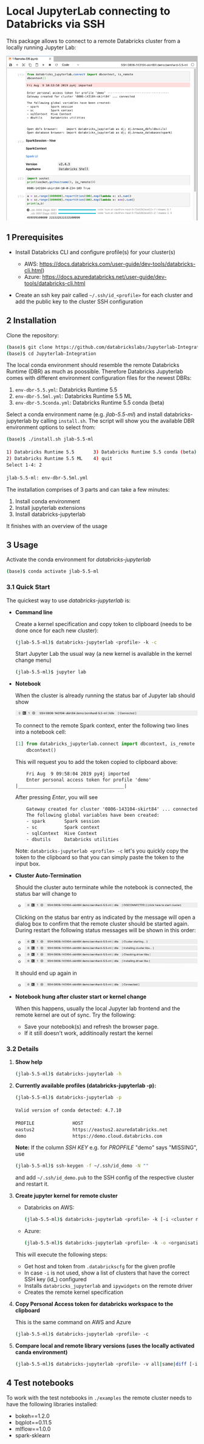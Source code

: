 # Local JupyterLab connecting to Databricks via SSH

This package allows to connect to a remote Databricks cluster from a locally running Jupyter Lab:

![Overview](docs/overview.png)

## 1 Prerequisites

- Install Databricks CLI and configure profile(s) for your cluster(s)

  - AWS: https://docs.databricks.com/user-guide/dev-tools/databricks-cli.html)
  - Azure: https://docs.azuredatabricks.net/user-guide/dev-tools/databricks-cli.html

- Create an ssh key pair called `~/.ssh/id_<profile>` for each cluster and add the public key to the cluster SSH configuration

## 2 Installation

Clone the repository:

```bash
(base)$ git clone https://github.com/databrickslabs/Jupyterlab-Integration.git
(base)$ cd Jupyterlab-Integration
```

The local conda environment should resemble the remote Databricks Runtime (DBR) as much as poossible. Therefore Databricks Jupyterlab comes with different environment configuration files for the newest DBRs:

1. `env-dbr-5.5.yml`: Databricks Runtime 5.5
2. `env-dbr-5.5ml.yml`: Databricks Runtime 5.5 ML
3. `env-dbr-5.5conda.yml`: Databricks Runtime 5.5 conda (beta)

Select a conda environment name (e.g. *jlab-5.5-ml*) and install databricks-jupyterlab by calling `install.sh`. The script will show you the available DBR environment options to select from:

```bash
(base)$ ./install.sh jlab-5.5-ml

1) Databricks Runtime 5.5       3) Databricks Runtime 5.5 conda (beta)
2) Databricks Runtime 5.5 ML    4) quit
Select 1-4: 2

jlab-5.5-ml: env-dbr-5.5ml.yml
```

The installation comprises of 3 parts and can take a few minutes:

1. Install conda environment
2. Install jupyterlab extensions
3. Install databricks-jupyterlab

It finishes with an overview of the usage

## 3 Usage

Activate the conda environment for *databricks-jupyterlab*

```bash
(base)$ conda activate jlab-5.5-ml
```

### 3.1 Quick Start

The quickest way to use *databricks-jupyterlab* is:

- **Command line**

    Create a kernel specification and copy token to clipboard (needs to be done once for each new cluster):

    ```bash
    (jlab-5.5-ml)$ databricks-jupyterlab <profile> -k -c
    ```

    Start Jupyter Lab the usual way (a new kernel is available in the kernel change menu)

    ```bash
    (jlab-5.5-ml)$ jupyter lab
    ```

- **Notebook**

    When the cluster is already running the status bar of Jupyter lab should show

    ![kernel ready](docs/kernel-ready.png) 

    To connect to the remote Spark context, enter the following two lines into a notebook cell:

    ```python
    [1] from databricks_jupyterlab.connect import dbcontext, is_remote
        dbcontext()
    ```

    This will request you to add the token copied to clipboard above:

    ```
        Fri Aug  9 09:58:04 2019 py4j imported
        Enter personal access token for profile 'demo' |_______________________________________|
    ```

    After pressing *Enter*, you will see

    ```
        Gateway created for cluster '0806-143104-skirt84' ... connected
        The following global variables have been created:
        - spark       Spark session
        - sc          Spark context
        - sqlContext  Hive Context
        - dbutils     Databricks utilities
    ```

    Note: `databricks-jupyterlab <profile> -c` let's you quickly copy the token to the clipboard so that you can simply paste the token to the input box.

- **Cluster Auto-Termination**

    Should the cluster auto terminate while the notebook is connected, the status bar will change to

    - ![kernel disconnected](docs/kernel-disconnected.png) 

    Clicking on the status bar entry as indicated by the message will open a dialog box to confirm that the remote cluster should be started again. During restart the following status messages will be shown in this order:

    - ![cluster-starting-2](docs/cluster-starting-2.png)
    - ![installing-cluster-libs-2](docs/installing-cluster-libs-2.png)
    - ![checking-driver-libs](docs/checking-driver-libs.png)
    - ![installing-driver-libs](docs/installing-driver-libs.png)

    It should end up again in 

    - ![kernel ready](docs/kernel-ready.png)

- **Notebook hung after cluster start or kernel change**

    When this happens, usually the local Jupyter lab frontend and the remote kernel are out of sync. Try the following:

    - Save your notebook(s) and refresh the browser page.
    - If it still doesn't work, additinoally restart the kernel

### 3.2 Details

1) **Show help**

    ```bash
    (jlab-5.5-ml)$ databricks-jupyterlab -h
    ```

2) **Currently available profiles (databricks-jupyterlab -p):**

    ```bash
    (jlab-5.5-ml)$ databricks-jupyterlab -p

    Valid version of conda detected: 4.7.10

    PROFILE              HOST                                                         SSH KEY
    eastus2              https://eastus2.azuredatabricks.net                          MISSING
    demo                 https://demo.cloud.databricks.com                            OK
    ```

    **Note:** If the column *SSH KEY* e.g. for *PROPFILE* "demo" says "MISSING", use

    ```bash
    (jlab-5.5-ml)$ ssh-keygen -f ~/.ssh/id_demo -N ""
    ```

    and add `~/.ssh/id_demo.pub` to the SSH config of the respective cluster and restart it.

3) **Create jupyter kernel for remote cluster**

    - Databricks on AWS:

        ```bash
        (jlab-5.5-ml)$ databricks-jupyterlab <profile> -k [-i <cluster name>]
        ```

    - Azure:

        ```bash
        (jlab-5.5-ml)$ databricks-jupyterlab <profile> -k -o <organisation> [-i <cluster name>]
        ```

    This will execute the following steps:

    - Get host and token from `.databrickscfg` for the given profile
    - In case `-i` is not used, show a list of clusters that have the correct SSH key (id_<profile>) configured
    - Installs `databricks_jupyterlab` and `ipywidgets` on the remote driver
    - Creates the remote kernel specification

4) **Copy Personal Access token for databricks workspace to the clipboard**

    This is the same command on AWS and Azure

    ```bash
    (jlab-5.5-ml)$ databricks-jupyterlab <profile> -c
    ```

5) **Compare local and remote library versions (uses the locally activated canda environment)**

    ```bash
    (jlab-5.5-ml)$ databricks-jupyterlab <profile> -v all|same|diff [-i <cluster name>]
    ```

## 4 Test notebooks

To work with the test notebooks in `./examples` the remote cluster needs to have the following libraries installed:

- bokeh==1.2.0
- bqplot==0.11.5
- mlflow==1.0.0
- spark-sklearn
